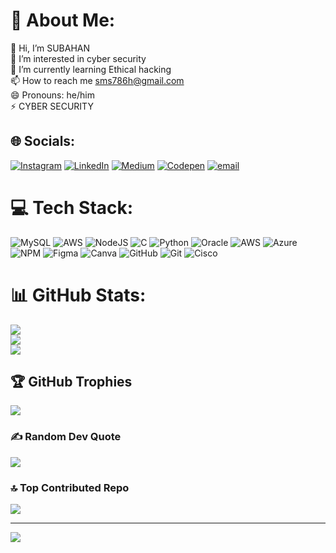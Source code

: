 # 💫 About Me:
👋 Hi, I’m SUBAHAN<br>👀 I’m interested in cyber security<br>🌱 I’m currently learning Ethical hacking<br>📫 How to reach me sms786h@gmail.com<br>😄 Pronouns: he/him<br>⚡ CYBER SECURITY


## 🌐 Socials:
[![Instagram](https://img.shields.io/badge/Instagram-%23E4405F.svg?logo=Instagram&logoColor=white)](https://instagram.com/sms786_h) [![LinkedIn](https://img.shields.io/badge/LinkedIn-%230077B5.svg?logo=linkedin&logoColor=white)](https://linkedin.com/in/m-subahan-sms786h) [![Medium](https://img.shields.io/badge/Medium-12100E?logo=medium&logoColor=white)](https://medium.com/@SMS786H) [![Codepen](https://img.shields.io/badge/Codepen-000000?logo=codepen&logoColor=white)](https://codepen.io/M-SUBAHAN) [![email](https://img.shields.io/badge/Email-D14836?logo=gmail&logoColor=white)](mailto:maddusagarisubahan@gmail.com) 

# 💻 Tech Stack:
![MySQL](https://img.shields.io/badge/mysql-4479A1.svg?style=for-the-badge&logo=mysql&logoColor=white) ![AWS](https://img.shields.io/badge/AWS-%23FF9900.svg?style=for-the-badge&logo=amazon-aws&logoColor=white) ![NodeJS](https://img.shields.io/badge/node.js-6DA55F?style=for-the-badge&logo=node.js&logoColor=white) ![C](https://img.shields.io/badge/c-%2300599C.svg?style=for-the-badge&logo=c&logoColor=white) ![Python](https://img.shields.io/badge/python-3670A0?style=for-the-badge&logo=python&logoColor=ffdd54) ![Oracle](https://img.shields.io/badge/Oracle-F80000?style=for-the-badge&logo=oracle&logoColor=white) ![AWS](https://img.shields.io/badge/AWS-%23FF9900.svg?style=for-the-badge&logo=amazon-aws&logoColor=white) ![Azure](https://img.shields.io/badge/azure-%230072C6.svg?style=for-the-badge&logo=microsoftazure&logoColor=white) ![NPM](https://img.shields.io/badge/NPM-%23CB3837.svg?style=for-the-badge&logo=npm&logoColor=white) ![Figma](https://img.shields.io/badge/figma-%23F24E1E.svg?style=for-the-badge&logo=figma&logoColor=white) ![Canva](https://img.shields.io/badge/Canva-%2300C4CC.svg?style=for-the-badge&logo=Canva&logoColor=white) ![GitHub](https://img.shields.io/badge/github-%23121011.svg?style=for-the-badge&logo=github&logoColor=white) ![Git](https://img.shields.io/badge/git-%23F05033.svg?style=for-the-badge&logo=git&logoColor=white) ![Cisco](https://img.shields.io/badge/cisco-%23049fd9.svg?style=for-the-badge&logo=cisco&logoColor=black)
# 📊 GitHub Stats:
![](https://github-readme-stats.vercel.app/api?username=SMS786-H&theme=dark&hide_border=false&include_all_commits=false&count_private=false)<br/>
![](https://github-readme-streak-stats.herokuapp.com/?user=SMS786-H&theme=dark&hide_border=false)<br/>
![](https://github-readme-stats.vercel.app/api/top-langs/?username=SMS786-H&theme=dark&hide_border=false&include_all_commits=false&count_private=false&layout=compact)

## 🏆 GitHub Trophies
![](https://github-profile-trophy.vercel.app/?username=SMS786-H&theme=radical&no-frame=false&no-bg=true&margin-w=4)

### ✍️ Random Dev Quote
![](https://quotes-github-readme.vercel.app/api?type=horizontal&theme=dark)

### 🔝 Top Contributed Repo
![](https://github-contributor-stats.vercel.app/api?username=SMS786-H&limit=5&theme=github_dark&combine_all_yearly_contributions=true)

---
[![](https://visitcount.itsvg.in/api?id=SMS786-H&icon=5&color=0)](https://visitcount.itsvg.in)

<!-- Proudly created with GPRM ( https://gprm.itsvg.in ) -->
